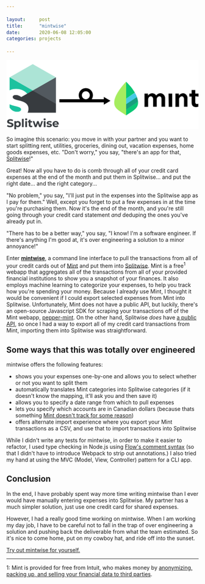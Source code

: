 ```yaml
---

layout:     post
title:      "mintwise"
date:       2020-06-08 12:05:00
categories: projects

---
```


[![mintwise logo](/images/mintwise_logo.svg)][mintwise]

So imagine this scenario: you move in with your partner and you want to start splitting rent, utilities, groceries, dining out, vacation expenses, home goods expenses, etc. "Don't worry," you say, "there's an app for that, [Splitwise]!"

Great! Now all you have to do is comb through all of your credit card expenses at the end of the month and put them in Splitwise... and put the right date... and the right category...

"No problem," you say, "I'll just put in the expenses into the Splitwise app as I pay for them." Well, except you forget to put a few expenses in at the time you're purchasing them. Now it's the end of the month, and you're still going through your credit card statement _and_ deduping the ones you've already put in.

"There has to be a better way," you say, "I know! I'm a software engineer. If there's anything I'm good at, it's over engineering a solution to a minor annoyance!"

Enter **[mintwise]**, a command line interface to pull the transactions from all of your credit cards out of [Mint] and put them into [Splitwise]. Mint is a free<sup>1</sup> webapp that aggregates all of the transactions from all of your provided financial institutions to show you a snapshot of your finances. It also employs machine learning to categorize your expenses, to help you track how you're spending your money. Because I already use Mint, I thought it would be convenient if I could export selected expenses from Mint into Splitwise. Unfortunately, Mint does not have a public API, but luckily, there's an open-source Javascript SDK for scraping your transactions off of the Mint webapp, [pepper-mint]. On the other hand, Splitwise _does_ have [a public API][splitwise-api], so once I had a way to export all of my credit card transactions from Mint, importing them into Splitwise was straightforward.

## Some ways that this was totally over engineered

mintwise offers the following features:
- shows you your expenses one-by-one and allows you to select whether or not you want to split them
- automatically translates Mint categories into Splitwise categories (if it doesn't know the mapping, it'll ask you and then save it)
- allows you to specify a date range from which to pull expenses
- lets you specify which accounts are in Canadian dollars (because thats something [Mint doesn't track for some reason][mint-usd-cad])
- offers alternate import experience where you export your Mint transactions as a CSV, and use that to import transactions into Splitwise

While I didn't write any tests for mintwise, in order to make it easier to refactor, I used type checking in Node.js using [Flow's comment syntax] (so that I didn't have to introduce Webpack to strip out annotations.) I also tried my hand at using the MVC (Model, View, Controller) pattern for a CLI app.

## Conclusion

In the end, I have probably spent way more time writing mintwise than I ever would have manually entering expenses into Splitwise. My partner has a much simpler solution, just use one credit card for shared expenses.

However, I had a really good time working on mintwise. When I am working my day job, I have to be careful not to fall in the trap of over engineering a solution and pushing back the deliverable from what the team estimated. So it's nice to come home, put on my cowboy hat, and ride off into the sunset.

[Try out mintwise for yourself.][mintwise]

-----------
1: Mint is provided for free from Intuit, who makes money by [anonymizing, packing up, and selling your financial data to third parties][mint-business-strategy].

[Splitwise]: https://splitwise.com
[mintwise]: https://github.com/motevets/mintwise
[Mint]: https://mint.com
[mint-business-strategy]: https://www.investopedia.com/articles/personal-finance/082216/how-mintcom-makes-money-intu.asp
[pepper-mint]: https://github.com/dhleong/pepper-mint
[splitwise-api]: https://dev.splitwise.com/#introduction
[mint-usd-cad]: https://www.reddit.com/r/PersonalFinanceCanada/comments/4vom5o/mint_with_usd_and_cad_accounts/
[Flow's comment syntax]: https://flow.org/en/docs/types/comments/